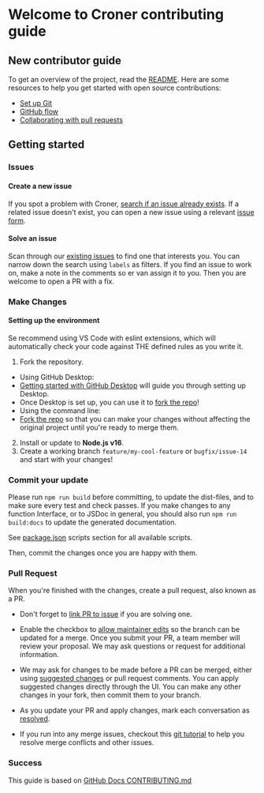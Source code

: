 # Welcome to Croner contributing guide

## New contributor guide

To get an overview of the project, read the [README](README.md). Here are some resources to help you get started with open source contributions:

-   [Set up Git](https://docs.github.com/en/get-started/quickstart/set-up-git)
-   [GitHub flow](https://docs.github.com/en/get-started/quickstart/github-flow)
-   [Collaborating with pull requests](https://docs.github.com/en/github/collaborating-with-pull-requests)

## Getting started

### Issues

#### Create a new issue

If you spot a problem with Croner, [search if an issue already exists](https://docs.github.com/en/github/searching-for-information-on-github/searching-on-github/searching-issues-and-pull-requests#search-by-the-title-body-or-comments). If a related issue doesn't exist, you can open a new issue using a relevant [issue form](https://github.com/hexagon/croner/issues/new/choose). 

#### Solve an issue

Scan through our [existing issues](https://github.com/hexagon/croner/issues) to find one that interests you. You can narrow down the search using `labels` as filters. If you find an issue to work on, make a note in the comments so er van assign it to you. Then you are welcome to open a PR with a fix.

### Make Changes

#### Setting up the environment

Se recommend using VS Code with eslint extensions, which will automatically check your code against THE defined rules as you write it.

1.  Fork the repository.
-   Using GitHub Desktop:
  -   [Getting started with GitHub Desktop](https://docs.github.com/en/desktop/installing-and-configuring-github-desktop/getting-started-with-github-desktop) will guide you through setting up Desktop.
  -   Once Desktop is set up, you can use it to [fork the repo](https://docs.github.com/en/desktop/contributing-and-collaborating-using-github-desktop/cloning-and-forking-repositories-from-github-desktop)!
-   Using the command line:
  -   [Fork the repo](https://docs.github.com/en/github/getting-started-with-github/fork-a-repo#fork-an-example-repository) so that you can make your changes without affecting the original project until you're ready to merge them.
2.  Install or update to **Node.js v16**. 
3.  Create a working branch ```feature/my-cool-feature``` or ```bugfix/issue-14``` and start with your changes!

### Commit your update

Please run ```npm run build``` before committing, to update the dist-files, and to make sure every test and check passes. If you make changes to any function Interface, or to JSDoc in general, you should also run ```npm run build:docs``` to update the generated documentation.

See [package.json](/package.json) scripts section for all available scripts.

Then, commit the changes once you are happy with them. 

### Pull Request

When you're finished with the changes, create a pull request, also known as a PR.
-   Don't forget to [link PR to issue](https://docs.github.com/en/issues/tracking-your-work-with-issues/linking-a-pull-request-to-an-issue) if you are solving one.
-   Enable the checkbox to [allow maintainer edits](https://docs.github.com/en/github/collaborating-with-issues-and-pull-requests/allowing-changes-to-a-pull-request-branch-created-from-a-fork) so the branch can be updated for a merge.
Once you submit your PR, a team member will review your proposal. We may ask questions or request for additional information.

-   We may ask for changes to be made before a PR can be merged, either using [suggested changes](https://docs.github.com/en/github/collaborating-with-issues-and-pull-requests/incorporating-feedback-in-your-pull-request) or pull request comments. You can apply suggested changes directly through the UI. You can make any other changes in your fork, then commit them to your branch.
-   As you update your PR and apply changes, mark each conversation as [resolved](https://docs.github.com/en/github/collaborating-with-issues-and-pull-requests/commenting-on-a-pull-request#resolving-conversations).
-   If you run into any merge issues, checkout this [git tutorial](https://lab.github.com/githubtraining/managing-merge-conflicts) to help you resolve merge conflicts and other issues.

### Success

This guide is based on [GitHub Docs CONTRIBUTING.md](https://github.com/github/docs/blob/main/CONTRIBUTING.md)
